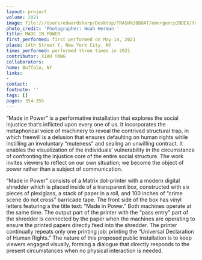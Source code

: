 ```yaml
---
layout: project
volume: 2021
image: file:///Users/edwardsharp/Desktop/TRASH%20BOAT/emergencyINDEX/ten_plus/guts/Links/1665193171847__Made_In_Power--Xiao_Yang.jpg
photo_credit: 'Photographer: Noah Herman '
title: MADE IN POWER
first_performed: first performed on May 14, 2021
place: 14th Street Y, New York City, NY
times_performed: performed three times in 2021
contributor: XIAO YANG
collaborators:
home: Buffalo, NY
links:
-
contact:
footnote: ''
tags: []
pages: 354-355
---
```

“Made in Power” is a performative installation that explores the social injustice that’s inflicted upon every one of us. It incorporates the metaphorical voice of machinery to reveal the contrived structural trap, in which freewill is a delusion that ensures defaulting on human rights while instilling an involuntary “muteness” and sealing an unwilling contract. It enables the visualization of the individuals’ vulnerability in the circumstance of confronting the injustice core of the entire social structure. The work invites viewers to reflect on our own situation; we become the object of power rather than a subject of communication.

“Made in Power” consists of a Matrix dot-printer with a modern digital shredder which is placed inside of a transparent box, constructed with six pieces of plexiglass, a stack of paper in a roll, and 100 inches of “crime scene do not cross” barricade tape.  The front side of the box has vinyl letters featuring a the title text: “Made in Power.” Both machines operate at the same time. The output part of the printer with the “pass entry” part of the shredder is connected by the paper when the machines are operating to ensure the printed papers directly feed into the shredder. The printer continually repeats only one printing job: printing the “Universal Declaration of Human Rights.” The nature of this proposed public installation is to keep viewers engaged visually, forming a dialogue that directly responds to the present circumstances when no physical interaction is needed. 